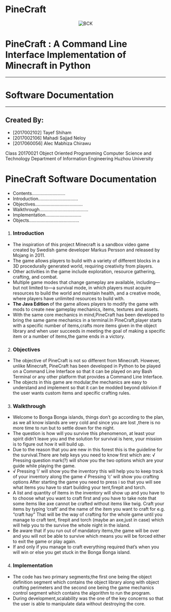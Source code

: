 # PineCraft
 
<p align="center"><img alt="BCK" src="http://www.desktopimages.org/pictures/2013/0717/4/creeper-minecraft-anime-ende-wallpaper-694391.jpg"></p>

# PineCraft : A Command Line Interface Implementation of Minecraft in Python
_____________________________________________
# Software Documentation
_____________________________________________________________________________ 
## Created By:
* [2017002102] Tayef Shiham 
* [2017002106] Mahadi Sajjad Neloy 
* [2017060056] Alec Mabhiza Chirawu 
<p> Class 20170021 Object Oriented Programming Computer Science and Technology Department of Information Engineering Huzhou University </p>


# PineCraft Software Documentation
* Contents..........................
* Introduction............................... 
* Objectives..................................... 
* Walkthrough...................................... 
* Implementation............................ 
* Objects.......................................
1. ### Introduction 

* The inspiration of this project Minecraft is a sandbox video game created by Swedish game developer Markus Persson and released by Mojang in 2011.
* The game allows players to build with a variety of different blocks in a 3D procedurally generated world, requiring creativity from players. 
* Other activities in the game include exploration, resource gathering, crafting, and combat. 
* Multiple game modes that change gameplay are available, including—but not limited to—a survival mode, in which players must acquire resources to build the world and maintain health, and a creative mode, where players have unlimited resources to build with. 
* <b>The Java Edition </b> of the game allows players to modify the game with mods to create new gameplay mechanics, items, textures and assets.
* With the same core mechanics in mind,PineCraft has been developed to bring the same game mechanics in a terminal.In PineCraft,player starts with a specific number of items,crafts more items given in the object library and when user succeeds in meeting the goal of making a specific item or a number of items,the game ends in a victory. 
 
 
2. ### Objectives 
* The objective of PineCraft is not so different from Minecraft. However, unlike Minecraft, PineCraft has been developed in Python to be played on a Command Line Interface so that it can be played on any Bash Terminal or any other platform that provides a Command Line Interface.
* The objects in this game are modular,the mechanics are easy to understand and implement so that it can be modded beyond oblivion if the user wants custom items and specific crafting rules. 
3. ### Walkthrough 
* Welcome to Bonga Bonga islands, things don’t go according to the plan, as we all know islands are very cold and since you are lost ,there is no more time to run but to settle down for the night. 
* The question is how will you survive this phenomenon, at least your spirit didn’t leave you and the solution for survival is here, your mission is to figure out how it will build up. 
* Due to the reason that you are new in this forest this is the guideline for the survival.There are help keys you need to know first which are: √ Pressing question mark(?) will show you the two options which are your guide while playing the game.
* √ Pressing ‘i’ will show you the inventory this will help you to keep track of your inventory along the game √ Pressing ‘c’ will show you crafting options After starting the game you need to press i so that you will see what items you have to start building your tent,firepit and torch. 
* A list and quantity of items in the inventory will show up and you have to to choose what you want to craft first and you have to take note that some items like axe cannot be crafted without items like twig. Craft your items by typing ‘craft’ and the name of the item you want to craft for e.g. “craft hay” That will be the way of crafting for the whole game until you manage to craft tent, firepit and torch (maybe an axe,just in case) which will help you to the survive the whole night in the island.
* Be aware that if you run out of mandatory items,the game will be over and you will not be able to survive which means you will be forced either to exit the game or play again. 
* If and only if you manage to craft everything required that’s when you will win or else you get stuck in the Bonga Bonga island.
4. ### Implementation 
* The code has two primary segments;the first one being the object definition segment which contains the object library along with object crafting perimeters and the second one being the game mechanics control segment which contains the algorithm to run the program.
* During development,scalability was the one of the key concerns so that the user is able to manipulate data without destroying the core. 


